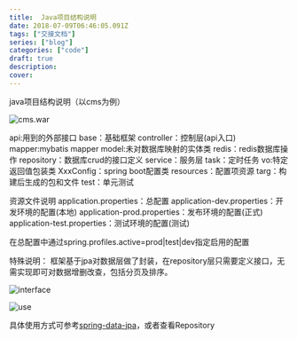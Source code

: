 ```yaml
---
title:  Java项目结构说明
date: 2018-07-09T06:46:05.091Z
tags: ["交接文档"]
series: ["blog"]
categories: ["code"]
draft: true
description:
cover: 
---
```


java项目结构说明（以cms为例）

![cms.war](https://i.loli.net/2018/07/09/5b4304ec2b069.jpg)

api:用到的外部接口
base：基础框架
controller：控制层(api入口)
mapper:mybatis mapper
model:未对数据库映射的实体类
redis：redis数据库操作
repository：数据库crud的接口定义
service：服务层
task：定时任务
vo:特定返回值包装类
XxxConfig：spring boot配置类
resources：配置项资源
targ：构建后生成的包和文件
test：单元测试


资源文件说明
application.properties：总配置
application-dev.properties：开发环境的配置(本地)
application-prod.properties：发布环境的配置(正式)
application-test.properties：测试环境的配置(测试)

在总配置中通过spring.profiles.active=prod|test|dev指定启用的配置

特殊说明：
框架基于jpa对数据层做了封装，在repository层只需要定义接口，无需实现即可对数据增删改查，包括分页及排序。

![interface](https://i.loli.net/2018/07/09/5b43098af0dcf.jpg)

![use](https://i.loli.net/2018/07/09/5b43095e37c01.jpg)

具体使用方式可参考[spring-data-jpa](http://projects.spring.io/spring-data-jpa/#quick-start)，或者查看Repository

